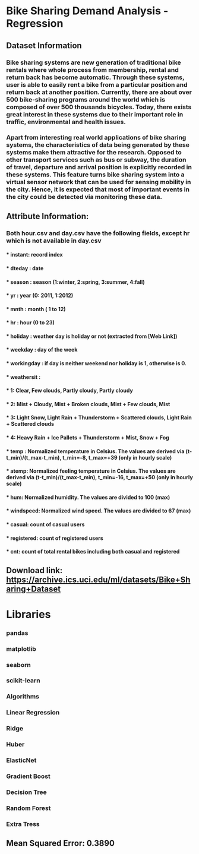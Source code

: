 # Bike Sharing Demand Analysis - Regression
## Dataset Information
### Bike sharing systems are new generation of traditional bike rentals where whole process from membership, rental and return back has become automatic. Through these systems, user is able to easily rent a bike from a particular position and return back at another position. Currently, there are about over 500 bike-sharing programs around the world which is composed of over 500 thousands bicycles. Today, there exists great interest in these systems due to their important role in traffic, environmental and health issues.

### Apart from interesting real world applications of bike sharing systems, the characteristics of data being generated by these systems make them attractive for the research. Opposed to other transport services such as bus or subway, the duration of travel, departure and arrival position is explicitly recorded in these systems. This feature turns bike sharing system into a virtual sensor network that can be used for sensing mobility in the city. Hence, it is expected that most of important events in the city could be detected via monitoring these data.

## Attribute Information:
### Both hour.csv and day.csv have the following fields, except hr which is not available in day.csv

####  * instant: record index
####  * dteday : date
####  * season : season (1:winter, 2:spring, 3:summer, 4:fall)
####  * yr : year (0: 2011, 1:2012)
####  * mnth : month ( 1 to 12)
####  * hr : hour (0 to 23)
####  * holiday : weather day is holiday or not (extracted from [Web Link])
####  * weekday : day of the week
####  * workingday : if day is neither weekend nor holiday is 1, otherwise is 0.
####  * weathersit :
####  * 1: Clear, Few clouds, Partly cloudy, Partly cloudy
####  * 2: Mist + Cloudy, Mist + Broken clouds, Mist + Few clouds, Mist
####  * 3: Light Snow, Light Rain + Thunderstorm + Scattered clouds, Light Rain + Scattered clouds
####  * 4: Heavy Rain + Ice Pallets + Thunderstorm + Mist, Snow + Fog
####  * temp : Normalized temperature in Celsius. The values are derived via (t-t_min)/(t_max-t_min), t_min=-8, t_max=+39 (only in hourly scale)
####  * atemp: Normalized feeling temperature in Celsius. The values are derived via (t-t_min)/(t_max-t_min), t_min=-16, t_max=+50 (only in hourly scale)
####  * hum: Normalized humidity. The values are divided to 100 (max)
####  * windspeed: Normalized wind speed. The values are divided to 67 (max)
####  * casual: count of casual users
####  * registered: count of registered users
####  * cnt: count of total rental bikes including both casual and registered
## Download link: https://archive.ics.uci.edu/ml/datasets/Bike+Sharing+Dataset

# Libraries
### pandas
### matplotlib
### seaborn
### scikit-learn
### Algorithms
### Linear Regression
### Ridge
### Huber
### ElasticNet
### Gradient Boost
### Decision Tree
### Random Forest
### Extra Tress
## Mean Squared Error: 0.3890
